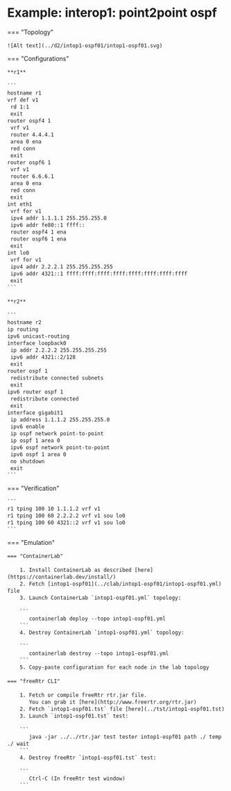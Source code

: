 # Example: interop1: point2point ospf

=== "Topology"

    ![Alt text](../d2/intop1-ospf01/intop1-ospf01.svg)

=== "Configurations"

    **r1**

    ```
    hostname r1
    vrf def v1
     rd 1:1
     exit
    router ospf4 1
     vrf v1
     router 4.4.4.1
     area 0 ena
     red conn
     exit
    router ospf6 1
     vrf v1
     router 6.6.6.1
     area 0 ena
     red conn
     exit
    int eth1
     vrf for v1
     ipv4 addr 1.1.1.1 255.255.255.0
     ipv6 addr fe80::1 ffff::
     router ospf4 1 ena
     router ospf6 1 ena
     exit
    int lo0
     vrf for v1
     ipv4 addr 2.2.2.1 255.255.255.255
     ipv6 addr 4321::1 ffff:ffff:ffff:ffff:ffff:ffff:ffff:ffff
     exit
    ```

    **r2**

    ```
    hostname r2
    ip routing
    ipv6 unicast-routing
    interface loopback0
     ip addr 2.2.2.2 255.255.255.255
     ipv6 addr 4321::2/128
     exit
    router ospf 1
     redistribute connected subnets
     exit
    ipv6 router ospf 1
     redistribute connected
     exit
    interface gigabit1
     ip address 1.1.1.2 255.255.255.0
     ipv6 enable
     ip ospf network point-to-point
     ip ospf 1 area 0
     ipv6 ospf network point-to-point
     ipv6 ospf 1 area 0
     no shutdown
     exit
    ```

=== "Verification"

    ```
    r1 tping 100 10 1.1.1.2 vrf v1
    r1 tping 100 60 2.2.2.2 vrf v1 sou lo0
    r1 tping 100 60 4321::2 vrf v1 sou lo0
    ```

=== "Emulation"

    === "ContainerLab"

        1. Install ContainerLab as described [here](https://containerlab.dev/install/)  
        2. Fetch [intop1-ospf01](../clab/intop1-ospf01/intop1-ospf01.yml) file  
        3. Launch ContainerLab `intop1-ospf01.yml` topology:  

        ```
           containerlab deploy --topo intop1-ospf01.yml  
        ```
        4. Destroy ContainerLab `intop1-ospf01.yml` topology:  

        ```
           containerlab destroy --topo intop1-ospf01.yml  
        ```
        5. Copy-paste configuration for each node in the lab topology

    === "freeRtr CLI"

        1. Fetch or compile freeRtr rtr.jar file.  
           You can grab it [here](http://www.freertr.org/rtr.jar)  
        2. Fetch `intop1-ospf01.tst` file [here](../tst/intop1-ospf01.tst)  
        3. Launch `intop1-ospf01.tst` test:  

        ```
           java -jar ../../rtr.jar test tester intop1-ospf01 path ./ temp ./ wait
        ```
        4. Destroy freeRtr `intop1-ospf01.tst` test:  

        ```
           Ctrl-C (In freeRtr test window)
        ```

